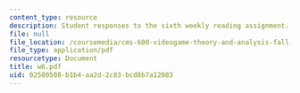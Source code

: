 ```yaml
---
content_type: resource
description: Student responses to the sixth weekly reading assignment.
file: null
file_location: /coursemedia/cms-600-videogame-theory-and-analysis-fall-2007/02500508b1b4aa2d2c83bcd8b7a12083_w6.pdf
file_type: application/pdf
resourcetype: Document
title: w6.pdf
uid: 02500508-b1b4-aa2d-2c83-bcd8b7a12083
---
```

